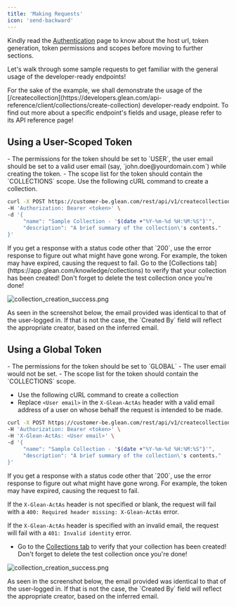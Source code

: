 ```yaml
---
title: 'Making Requests'
icon: 'send-backward'
---
```


Kindly read the [Authentication](./authentication/glean-issued) page to know about the host url, token generation, token permissions and scopes before moving to further sections.

Let's walk through some sample requests to get familiar with the general usage of the developer-ready endpoints!

<Note>
  For the sake of the example, we shall demonstrate the usage of the
  [/createcollection](https://developers.glean.com/api-reference/client/collections/create-collection)
  developer-ready endpoint. To find out more about a specific endpoint's fields
  and usage, please refer to its API reference page!
</Note>

## Using a User-Scoped Token

<Steps>
<Step title="Ensuring accurate token information">
- The permissions for the token should be set to `USER`, the user email should be set to a valid user email (say, `john.doe@yourdomain.com`) while creating the token.
- The scope list for the token should contain the `COLLECTIONS` scope.
</Step>

<Step title="Making the request">
Use the following cURL command to create a collection.

```bash
curl -X POST https://customer-be.glean.com/rest/api/v1/createcollection \
-H 'Authorization: Bearer <token>' \
-d '{
     "name": "Sample Collection - '$(date +"%Y-%m-%d %H:%M:%S")'",
     "description": "A brief summary of the collection\'s contents."
}'
```

<Warning>
If you get a response with a status code other that `200`, use the error response to figure out what might have gone wrong. For example, the token may have expired, causing the request to fail.
</Warning>
</Step>

<Step title="Verifying the collection">
Go to the [Collections tab](https://app.glean.com/knowledge/collections) to verify that your collection has been created! Don't forget to delete the test collection once you're done!

![collection_creation_success.png](https://user-images.githubusercontent.com/109058340/233598765-7982662c-e4cf-4727-ae06-92fc1b041ab4.png)

<Tip>
As seen in the screenshot below, the email provided was identical to that of the user-logged in. If that is not the case, the `Created By` field will reflect the appropriate creator, based on the inferred email.
</Tip>
</Step>
</Steps>

## Using a Global Token

<Steps>
<Step title="Ensuring accurate token information">
- The permissions for the token should be set to `GLOBAL`
- The user email would not be set.
- The scope list for the token should contain the `COLLECTIONS` scope.
</Step>

<Step title="Making the request">

- Use the following cURL command to create a collection
- Replace `<User email>` in the `X-Glean-ActAs` header with a valid email address of a user on whose behalf the request is intended to be made.

```bash cURL
curl -X POST https://customer-be.glean.com/rest/api/v1/createcollection \
-H 'Authorization: Bearer <token>' \
-H 'X-Glean-ActAs: <User email>' \
-d '{
     "name": "Sample Collection - '$(date +"%Y-%m-%d %H:%M:%S")'",
     "description": "A brief summary of the collection\'s contents."
}'
```

<Warning>
If you get a response with a status code other that `200`, use the error response to figure out what might have gone wrong. For example, the token may have expired, causing the request to fail.

If the `X-Glean-ActAs` header is not specified or blank, the request will fail with a `400: Required header missing: X-Glean-ActAs` error.

If the `X-Glean-ActAs` header is specified with an invalid email, the request will fail with a `401: Invalid identity` error.

</Warning>
</Step>

<Step title="Verifying the collection">

- Go to the [Collections tab](https://app.glean.com/knowledge/collections) to verify that your collection has been created! Don't forget to delete the test collection once you're done!

![collection_creation_success.png](https://user-images.githubusercontent.com/109058340/233598765-7982662c-e4cf-4727-ae06-92fc1b041ab4.png)

<Tip>
As seen in the screenshot below, the email provided was identical to that of the user-logged in. If that is not the case, the `Created By` field will reflect the appropriate creator, based on the inferred email.
</Tip>
</Step>
</Steps>
